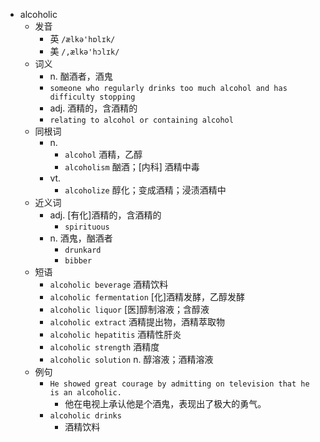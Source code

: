 - alcoholic
  - 发音
    - 英 `/ælkə'hɒlɪk/`
    - 美 `/,ælkə'hɔlɪk/`
  - 词义
    - n. 酗酒者，酒鬼
    - `someone who regularly drinks too much alcohol and has difficulty stopping`
    - adj. 酒精的，含酒精的
    - `relating to alcohol or containing alcohol`
  - 同根词
    - n.
      - `alcohol` 酒精，乙醇
      - `alcoholism` 酗酒；[内科] 酒精中毒
    - vt.
      - `alcoholize` 醇化；变成酒精；浸渍酒精中
  - 近义词
    - adj. [有化]酒精的，含酒精的
      - `spirituous`
    - n. 酒鬼，酗酒者
      - `drunkard`
      - `bibber`
  - 短语
    - `alcoholic beverage` 酒精饮料 
    - `alcoholic fermentation` [化]酒精发酵，乙醇发酵 
    - `alcoholic liquor` [医]醇制溶液；含醇液 
    - `alcoholic extract` 酒精提出物，酒精萃取物 
    - `alcoholic hepatitis` 酒精性肝炎 
    - `alcoholic strength` 酒精度 
    - `alcoholic solution` n. 醇溶液；酒精溶液 
  - 例句
    - `He showed great courage by admitting on television that he is an alcoholic.`
      - 他在电视上承认他是个酒鬼，表现出了极大的勇气。
    - `alcoholic drinks`
      - 酒精饮料

